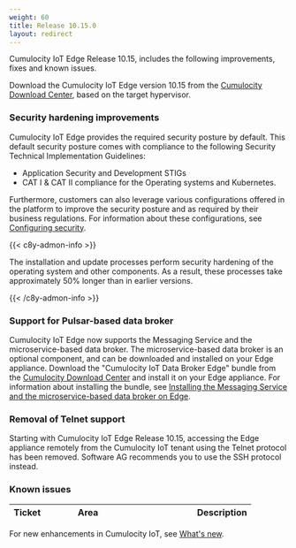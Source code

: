 ```yaml
---
weight: 60
title: Release 10.15.0
layout: redirect
---
```


Cumulocity IoT Edge Release 10.15, includes the following improvements, fixes and known issues.

Download the Cumulocity IoT Edge version 10.15 from the [Cumulocity Download Center](https://download.cumulocity.com/), based on the target hypervisor.

### Security hardening improvements

Cumulocity IoT Edge provides the required security posture by default. This default security posture comes with compliance to the following Security Technical Implementation Guidelines:

- Application Security and Development STIGs
- CAT I & CAT II compliance for the Operating systems and Kubernetes.

Furthermore, customers can also leverage various configurations offered in the platform to improve the security posture and as required by their business regulations. For information about these configurations, see [Configuring security](https://cumulocity.com/guides/10.15.0/edge/configuration/#configuring-security).

{{< c8y-admon-info >}}

The installation and update processes perform security hardening of the operating system and other components.
As a result, these processes take approximately 50% longer than in earlier versions.

{{< /c8y-admon-info >}}

### Support for Pulsar-based data broker

Cumulocity IoT Edge now supports the Messaging Service and the microservice-based data broker. The microservice-based data broker is an optional component, and can be downloaded and installed on your Edge appliance. Download the "Cumulocity IoT Data Broker Edge" bundle from the [Cumulocity Download Center](https://download.cumulocity.com/) and install it on your Edge appliance. For information about installing the bundle, see [Installing the Messaging Service and the microservice-based data broker on Edge](https://cumulocity.com/guides/10.15.0/edge/databroker/#databroker-edge).

### Removal of Telnet support

Starting with Cumulocity IoT Edge Release 10.15, accessing the Edge appliance remotely from the Cumulocity IoT tenant using the Telnet protocol has been removed. Software AG recommends you to use the SSH protocol instead.

### Known issues

|<div style="width:100px">Ticket</div>|<div style="width:200px">Area</div>|Description
|:---|:---|:---


For new enhancements in Cumulocity IoT, see [What's new](/release-10-15-0/whatsnew-10-15-0/).
